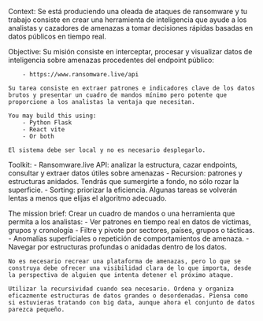 Context:
    Se está produciendo una oleada de ataques de ransomware y tu trabajo consiste en crear una herramienta de inteligencia que ayude a los analistas y cazadores de amenazas a tomar decisiones rápidas basadas en datos públicos en tiempo real.

Objective:
    Su misión consiste en interceptar, procesar y visualizar datos de inteligencia sobre amenazas procedentes del endpoint público:
    
        - https://www.ransomware.live/api

    Su tarea consiste en extraer patrones e indicadores clave de los datos brutos y presentar un cuadro de mandos mínimo pero potente que proporcione a los analistas la ventaja que necesitan.

    You may build this using:
        - Python Flask
        - React vite
        - Or both

    El sistema debe ser local y no es necesario desplegarlo.


Toolkit:
    - Ransomware.live API: analizar la estructura, cazar endpoints, consultar y extraer datos útiles sobre amenazas
    - Recursion: patrones y estructuras anidados. Tendrás que sumergirte a fondo, no sólo rozar la superficie.
    - Sorting: priorizar la eficiencia. Algunas tareas se volverán lentas a menos que elijas el algoritmo adecuado.


The mission brief:
    Crear un cuadro de mandos o una herramienta que permita a los analistas:
        - Ver patrones en tiempo real en datos de víctimas, grupos y cronología
        - Filtre y pivote por sectores, países, grupos o tácticas.
        - Anomalías superficiales o repetición de comportamientos de amenaza.
        - Navegar por estructuras profundas o anidadas dentro de los datos.

    
    No es necesario recrear una plataforma de amenazas, pero lo que se construya debe ofrecer una visibilidad clara de lo que importa, desde la perspectiva de alguien que intenta detener el próximo ataque.

    Utilizar la recursividad cuando sea necesario. Ordena y organiza eficazmente estructuras de datos grandes o desordenadas. Piensa como si estuvieras tratando con big data, aunque ahora el conjunto de datos parezca pequeño.

